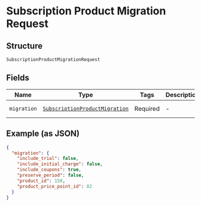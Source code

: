 
# Subscription Product Migration Request

## Structure

`SubscriptionProductMigrationRequest`

## Fields

| Name | Type | Tags | Description | Getter | Setter |
|  --- | --- | --- | --- | --- | --- |
| `migration` | [`SubscriptionProductMigration`](../../doc/models/subscription-product-migration.md) | Required | - | getMigration(): SubscriptionProductMigration | setMigration(SubscriptionProductMigration migration): void |

## Example (as JSON)

```json
{
  "migration": {
    "include_trial": false,
    "include_initial_charge": false,
    "include_coupons": true,
    "preserve_period": false,
    "product_id": 158,
    "product_price_point_id": 82
  }
}
```

